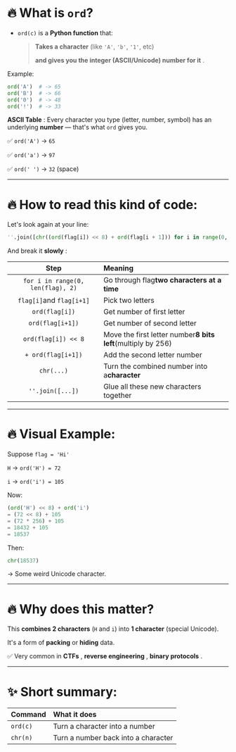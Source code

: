 # 🔥 What is `ord`?

* `ord(c)` is a **Python function** that:
  > **Takes a character** (like `'A'`, `'b'`, `'1'`, etc)
  >
  > **and gives you the integer (ASCII/Unicode) number for it** .
  >

Example:

```python
ord('A')  # -> 65
ord('B')  # -> 66
ord('0')  # -> 48
ord('!')  # -> 33
```

 **ASCII Table** : Every character you type (letter, number, symbol) has an underlying **number** — that's what `ord` gives you.

✅ `ord('A')` → `65`

✅ `ord('a')` → `97`

✅ `ord(' ')` → `32` (space)

---

# 🔥 How to **read** this kind of code:

Let's look again at your line:

```python
''.join([chr((ord(flag[i]) << 8) + ord(flag[i + 1])) for i in range(0, len(flag), 2)])
```

And break it  **slowly** :

|                Step                | Meaning                                                            |
| :---------------------------------: | :----------------------------------------------------------------- |
| `for i in range(0, len(flag), 2)` | Go through flag**two characters at a time**                  |
|    `flag[i]`and `flag[i+1]`    | Pick two letters                                                   |
|          `ord(flag[i])`          | Get number of first letter                                         |
|         `ord(flag[i+1])`         | Get number of second letter                                        |
|        `ord(flag[i]) << 8`        | Move the first letter number**8 bits left**(multiply by 256) |
|        `+ ord(flag[i+1])`        | Add the second letter number                                       |
|            `chr(...)`            | Turn the combined number into a**character**                 |
|         `''.join([...])`         | Glue all these new characters together                             |

---

# 🔥 Visual Example:

Suppose `flag = 'Hi'`

`H` → `ord('H') = 72`

`i` → `ord('i') = 105`

Now:

```python
(ord('H') << 8) + ord('i')
= (72 << 8) + 105
= (72 * 256) + 105
= 18432 + 105
= 18537
```

Then:

```python
chr(18537)
```

→ Some weird Unicode character.

---

# 🔥 Why does this matter?

This **combines 2 characters** (`H` and `i`) into **1 character** (special Unicode).

It's a form of **packing** or **hiding** data.

✅ Very common in  **CTFs** ,  **reverse engineering** ,  **binary protocols** .

---

# ✨ Short summary:

| Command    | What it does                        |
| :--------- | :---------------------------------- |
| `ord(c)` | Turn a character into a number      |
| `chr(n)` | Turn a number back into a character |
